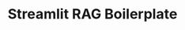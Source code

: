 ---
layout: page
title: Streamlit RAG Boilerplate
description: A boilerplate RAG chatbot implementation using OpenAI and the Streamlit-Chat library
img: assets/img/streamlit_logo.png
redirect: https://github.com/duncancalvert/streamlit_chat_boilerplate
importance: 3
category: Data Science
---